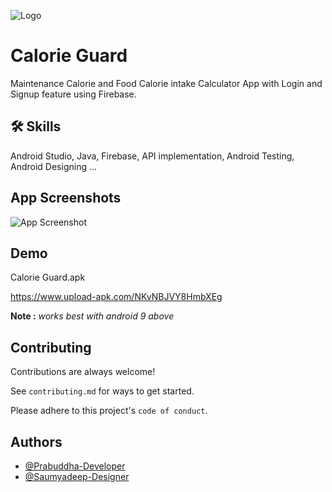 
![Logo](https://i.ibb.co/BPSC0LG/Calorie-Guard.png)
# Calorie Guard

Maintenance Calorie and Food Calorie intake Calculator App with Login and Signup feature using Firebase.

## 🛠 Skills
Android Studio, Java, Firebase, API implementation, Android Testing, Android Designing ...
## App Screenshots

![App Screenshot](https://i.ibb.co/2kh4FcC/Picsart-23-09-06-11-24-58-098.png)

## Demo

Calorie Guard.apk

https://www.upload-apk.com/NKvNBJVY8HmbXEg

 **Note :** *works best with android 9 above*
## Contributing

Contributions are always welcome!

See `contributing.md` for ways to get started.

Please adhere to this project's `code of conduct`.

## Authors

- [@Prabuddha-Developer](https://github.com/prabuddha369)
- [@Saumyadeep-Designer](https://github.com/saumyadeep0909)

